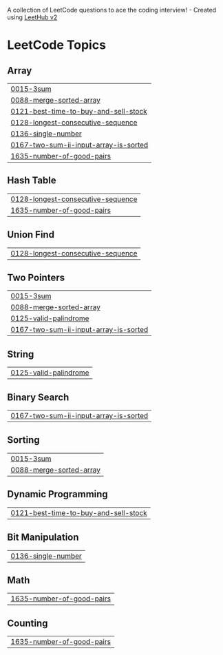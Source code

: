 A collection of LeetCode questions to ace the coding interview! - Created using [LeetHub v2](https://github.com/arunbhardwaj/LeetHub-2.0)
<!---LeetCode Topics Start-->
# LeetCode Topics
## Array
|  |
| ------- |
| [0015-3sum](https://github.com/Vashuki2004/LeetCode_Daily/tree/master/0015-3sum) |
| [0088-merge-sorted-array](https://github.com/Vashuki2004/LeetCode_Daily/tree/master/0088-merge-sorted-array) |
| [0121-best-time-to-buy-and-sell-stock](https://github.com/Vashuki2004/LeetCode_Daily/tree/master/0121-best-time-to-buy-and-sell-stock) |
| [0128-longest-consecutive-sequence](https://github.com/Vashuki2004/LeetCode_Daily/tree/master/0128-longest-consecutive-sequence) |
| [0136-single-number](https://github.com/Vashuki2004/LeetCode_Daily/tree/master/0136-single-number) |
| [0167-two-sum-ii-input-array-is-sorted](https://github.com/Vashuki2004/LeetCode_Daily/tree/master/0167-two-sum-ii-input-array-is-sorted) |
| [1635-number-of-good-pairs](https://github.com/Vashuki2004/LeetCode_Daily/tree/master/1635-number-of-good-pairs) |
## Hash Table
|  |
| ------- |
| [0128-longest-consecutive-sequence](https://github.com/Vashuki2004/LeetCode_Daily/tree/master/0128-longest-consecutive-sequence) |
| [1635-number-of-good-pairs](https://github.com/Vashuki2004/LeetCode_Daily/tree/master/1635-number-of-good-pairs) |
## Union Find
|  |
| ------- |
| [0128-longest-consecutive-sequence](https://github.com/Vashuki2004/LeetCode_Daily/tree/master/0128-longest-consecutive-sequence) |
## Two Pointers
|  |
| ------- |
| [0015-3sum](https://github.com/Vashuki2004/LeetCode_Daily/tree/master/0015-3sum) |
| [0088-merge-sorted-array](https://github.com/Vashuki2004/LeetCode_Daily/tree/master/0088-merge-sorted-array) |
| [0125-valid-palindrome](https://github.com/Vashuki2004/LeetCode_Daily/tree/master/0125-valid-palindrome) |
| [0167-two-sum-ii-input-array-is-sorted](https://github.com/Vashuki2004/LeetCode_Daily/tree/master/0167-two-sum-ii-input-array-is-sorted) |
## String
|  |
| ------- |
| [0125-valid-palindrome](https://github.com/Vashuki2004/LeetCode_Daily/tree/master/0125-valid-palindrome) |
## Binary Search
|  |
| ------- |
| [0167-two-sum-ii-input-array-is-sorted](https://github.com/Vashuki2004/LeetCode_Daily/tree/master/0167-two-sum-ii-input-array-is-sorted) |
## Sorting
|  |
| ------- |
| [0015-3sum](https://github.com/Vashuki2004/LeetCode_Daily/tree/master/0015-3sum) |
| [0088-merge-sorted-array](https://github.com/Vashuki2004/LeetCode_Daily/tree/master/0088-merge-sorted-array) |
## Dynamic Programming
|  |
| ------- |
| [0121-best-time-to-buy-and-sell-stock](https://github.com/Vashuki2004/LeetCode_Daily/tree/master/0121-best-time-to-buy-and-sell-stock) |
## Bit Manipulation
|  |
| ------- |
| [0136-single-number](https://github.com/Vashuki2004/LeetCode_Daily/tree/master/0136-single-number) |
## Math
|  |
| ------- |
| [1635-number-of-good-pairs](https://github.com/Vashuki2004/LeetCode_Daily/tree/master/1635-number-of-good-pairs) |
## Counting
|  |
| ------- |
| [1635-number-of-good-pairs](https://github.com/Vashuki2004/LeetCode_Daily/tree/master/1635-number-of-good-pairs) |
<!---LeetCode Topics End-->